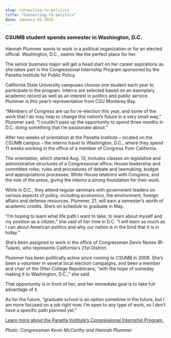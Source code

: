 ```yaml
---
slug: connecting-to-politics
title: "Connecting to politics"
date: January 01 2020
---
```


 
<h3>CSUMB student spends semester in Washington, D.C.</h3>
<p>
  Hannah Plummer wants to work in a political organization or for an elected
  official. Washington, D.C., seems like the perfect place for her.
</p>
<p>
  The senior business major will get a head start on her career aspirations as
  she takes part in the Congressional Internship Program sponsored by the
  Panetta Institute for Public Policy.
</p>
<p>
  California State University campuses choose one student each year to
  participate in the program. Interns are selected based on an exemplary
  academic record as well as an interest in politics and public service. Plummer
  is this year’s representative from CSU Monterey Bay.
</p>
<p>
  “Members of Congress are up for re-election this year, and some of the work
  that I do may help to change this nation’s future in a very small way,”
  Plummer said. “I couldn’t pass up the opportunity to spend three months in
  D.C. doing something that I’m passionate about.”
</p>
<p>
  After two weeks of orientation at the Panetta Institute – located on the CSUMB
  campus – the interns travel to Washington, D.C., where they spend 11 weeks
  working in the office of a member of Congress from California.
</p>
<p>
  The orientation, which started Aug. 13, includes classes on legislative and
  administrative structures of a Congressional office; House leadership and
  committee roles; rules and procedures of debate and lawmaking; budget and
  appropriations processes; White House relations with Congress; and the role of
  the press, giving the interns a strong foundation for their work.
</p>
<p>
  While in D.C., they attend regular seminars with government leaders on various
  aspects of policy, including economics, the environment, foreign affairs and
  defense resources. Plummer, 21, will earn a semester’s worth of academic
  credits. She’s on schedule to graduate in May.
</p>
<p>
  “I’m hoping to learn what life path I want to take, to learn about myself and
  my position as a citizen,” she said of her time in D.C. “I will learn as much
  as I can about American politics and why our nation is in the bind that it is
  in today.”
</p>
<p>
  She’s been assigned to work in the office of Congressman Devin Nunes
  (R-Tulare), who represents California's 21st District.
</p>
<p>
  Plummer has been politically active since coming to CSUMB in 2008. She’s been
  a volunteer in several local election campaigns, and been a member and chair
  of the Otter College Republicans, “with the hope of someday making it to
  Washington, D.C.,” she said.
</p>
<p>
  That opportunity is in front of her, and her immediate goal is to take full
  advantage of it.
</p>
<p>
  As for the future, “graduate school is an option sometime in the future, but I
  am more focused on a job right now. I’m open to any type of work, so I don’t
  have a specific path planned yet.”
</p>
<p>
  <a
    href="https://www.panettainstitute.org/programs/study-with-us/congressional-intern-training/"
    >Learn more about the Panetta Institute’s Congressional Internship
    Program.</a
  >
</p>
<p><em>Photo: Congressman Kevin McCarthy and Hannah Plummer</em></p>
 

